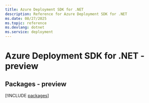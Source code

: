 ```yaml
---
title: Azure Deployment SDK for .NET
description: Reference for Azure Deployment SDK for .NET
ms.date: 08/27/2025
ms.topic: reference
ms.devlang: dotnet
ms.service: deployment
---
```

# Azure Deployment SDK for .NET - preview
## Packages - preview
[!INCLUDE [packages](deployment-index.md)]